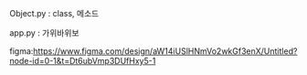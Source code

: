 Object.py : class, 메소드

app.py : 가위바위보

figma:https://www.figma.com/design/aW14iUSlHNmVo2wkGf3enX/Untitled?node-id=0-1&t=Dt6ubVmp3DUfHxy5-1
